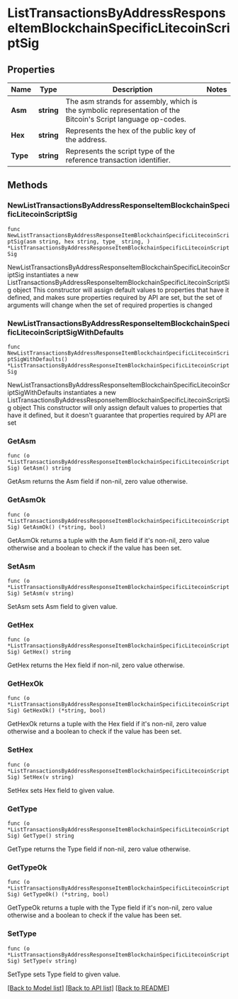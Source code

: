 # ListTransactionsByAddressResponseItemBlockchainSpecificLitecoinScriptSig

## Properties

Name | Type | Description | Notes
------------ | ------------- | ------------- | -------------
**Asm** | **string** | The asm strands for assembly, which is the symbolic representation of the Bitcoin&#39;s Script language op-codes. | 
**Hex** | **string** | Represents the hex of the public key of the address. | 
**Type** | **string** | Represents the script type of the reference transaction identifier. | 

## Methods

### NewListTransactionsByAddressResponseItemBlockchainSpecificLitecoinScriptSig

`func NewListTransactionsByAddressResponseItemBlockchainSpecificLitecoinScriptSig(asm string, hex string, type_ string, ) *ListTransactionsByAddressResponseItemBlockchainSpecificLitecoinScriptSig`

NewListTransactionsByAddressResponseItemBlockchainSpecificLitecoinScriptSig instantiates a new ListTransactionsByAddressResponseItemBlockchainSpecificLitecoinScriptSig object
This constructor will assign default values to properties that have it defined,
and makes sure properties required by API are set, but the set of arguments
will change when the set of required properties is changed

### NewListTransactionsByAddressResponseItemBlockchainSpecificLitecoinScriptSigWithDefaults

`func NewListTransactionsByAddressResponseItemBlockchainSpecificLitecoinScriptSigWithDefaults() *ListTransactionsByAddressResponseItemBlockchainSpecificLitecoinScriptSig`

NewListTransactionsByAddressResponseItemBlockchainSpecificLitecoinScriptSigWithDefaults instantiates a new ListTransactionsByAddressResponseItemBlockchainSpecificLitecoinScriptSig object
This constructor will only assign default values to properties that have it defined,
but it doesn't guarantee that properties required by API are set

### GetAsm

`func (o *ListTransactionsByAddressResponseItemBlockchainSpecificLitecoinScriptSig) GetAsm() string`

GetAsm returns the Asm field if non-nil, zero value otherwise.

### GetAsmOk

`func (o *ListTransactionsByAddressResponseItemBlockchainSpecificLitecoinScriptSig) GetAsmOk() (*string, bool)`

GetAsmOk returns a tuple with the Asm field if it's non-nil, zero value otherwise
and a boolean to check if the value has been set.

### SetAsm

`func (o *ListTransactionsByAddressResponseItemBlockchainSpecificLitecoinScriptSig) SetAsm(v string)`

SetAsm sets Asm field to given value.


### GetHex

`func (o *ListTransactionsByAddressResponseItemBlockchainSpecificLitecoinScriptSig) GetHex() string`

GetHex returns the Hex field if non-nil, zero value otherwise.

### GetHexOk

`func (o *ListTransactionsByAddressResponseItemBlockchainSpecificLitecoinScriptSig) GetHexOk() (*string, bool)`

GetHexOk returns a tuple with the Hex field if it's non-nil, zero value otherwise
and a boolean to check if the value has been set.

### SetHex

`func (o *ListTransactionsByAddressResponseItemBlockchainSpecificLitecoinScriptSig) SetHex(v string)`

SetHex sets Hex field to given value.


### GetType

`func (o *ListTransactionsByAddressResponseItemBlockchainSpecificLitecoinScriptSig) GetType() string`

GetType returns the Type field if non-nil, zero value otherwise.

### GetTypeOk

`func (o *ListTransactionsByAddressResponseItemBlockchainSpecificLitecoinScriptSig) GetTypeOk() (*string, bool)`

GetTypeOk returns a tuple with the Type field if it's non-nil, zero value otherwise
and a boolean to check if the value has been set.

### SetType

`func (o *ListTransactionsByAddressResponseItemBlockchainSpecificLitecoinScriptSig) SetType(v string)`

SetType sets Type field to given value.



[[Back to Model list]](../README.md#documentation-for-models) [[Back to API list]](../README.md#documentation-for-api-endpoints) [[Back to README]](../README.md)


